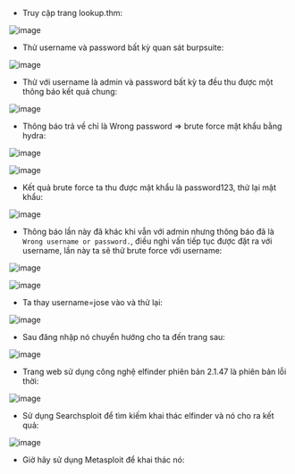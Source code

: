 - Truy cập trang lookup.thm:

![image](https://github.com/user-attachments/assets/9759c777-9ba5-4b9c-8e02-89338a3679bb)

- Thử username và password bất kỳ quan sát burpsuite:

![image](https://github.com/user-attachments/assets/326ee2bd-4e0f-4f38-8e68-b17f402c72a2)

- Thử với username là admin và password bất kỳ ta đều thu được một thông báo kết quả chung:

![image](https://github.com/user-attachments/assets/08a1adc6-5f83-4930-a476-937f3ce46f3b)

- Thông báo trả về chỉ là Wrong password => brute force mật khẩu bằng hydra:

![image](https://github.com/user-attachments/assets/6b1e2a6f-754b-4b10-bb04-ae5079166f16)

![image](https://github.com/user-attachments/assets/c6239658-9a5d-496f-bc1c-59e78799f45e)

- Kết quả brute force ta thu được mật khẩu là password123, thử lại mật khẩu:

![image](https://github.com/user-attachments/assets/d4670fba-fb96-4100-9460-14dd5a56027b)

- Thông báo lần này đã khác khi vẫn với admin nhưng thông báo đã là `Wrong username or password.`, điều nghi vấn tiếp tục được đặt ra với username, lần này ta sẽ thử brute force với username:

![image](https://github.com/user-attachments/assets/98d3c50a-b0e4-4a26-8be1-cc101bd31dd0)

![image](https://github.com/user-attachments/assets/6fae5402-eb09-4f09-a62d-b77c3f4f5ffa)

- Ta thay username=jose vào và thử lại:

![image](https://github.com/user-attachments/assets/8ac17f71-4c73-412e-9715-84aeb3fe34af)

- Sau đăng nhập nó chuyển hướng cho ta đến trang sau:

![image](https://github.com/user-attachments/assets/3945ad68-0720-43c1-8b59-680023b70a72)

- Trang web sử dụng công nghệ elfinder phiên bản 2.1.47 là phiên bản lỗi thời:

![image](https://github.com/user-attachments/assets/5f98bd28-f721-49b9-98ec-9cafe55aed90)

- Sử dụng Searchsploit để tìm kiếm khai thác elfinder và nó cho ra kết quả:

![image](https://github.com/user-attachments/assets/3327aa48-6382-4630-84d8-a873b0806c26)

- Giờ hãy sử dụng Metasploit để khai thác nó:



